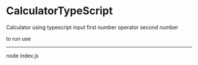 # CalculatorTypeScript
Calculator using typescript
input first number
operator
second number

to run use
****

node index.js

